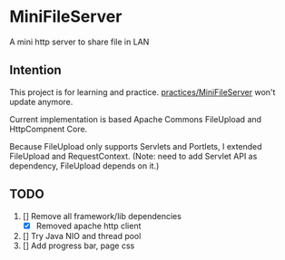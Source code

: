 # MiniFileServer

A mini http server to share file in LAN

## Intention

This project is for learning and practice. [practices/MiniFileServer](https://github.com/csyangchsh/practices/tree/master/MiniFileServer) won't update anymore.

Current implementation is based Apache Commons FileUpload and HttpCompnent Core.

Because FileUpload only supports Servlets and Portlets, I extended FileUpload and RequestContext. (Note: need to add Servlet API as dependency, FileUpload depends on it.)

## TODO

1. [] Remove all framework/lib dependencies
	* [x] Removed apache http client
2. [] Try Java NIO and thread pool
3. [] Add progress bar, page css



